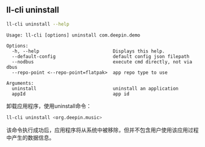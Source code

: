 ## ll-cli uninstall

```bash
ll-cli uninstall --help
```

```plain
Usage: ll-cli [options] uninstall com.deepin.demo

Options:
  -h, --help                           Displays this help.
  --default-config                     default config json filepath
  --nodbus                             execute cmd directly, not via dbus
  --repo-point <--repo-point=flatpak>  app repo type to use

Arguments:
  uninstall                            uninstall an application
  appId                                app id
```

卸载应用程序，使用uninstall命令：

```bash
ll-cli uninstall <org.deepin.music>
```

该命令执行成功后，应用程序将从系统中被移除，但并不包含用户使用该应用过程中产生的数据信息。